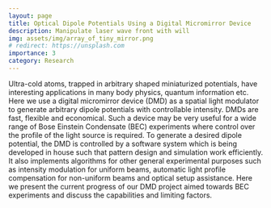 ```yaml
---
layout: page
title: Optical Dipole Potentials Using a Digital Micromirror Device
description: Manipulate laser wave front with will
img: assets/img/array_of_tiny_mirror.png
# redirect: https://unsplash.com
importance: 3
category: Research
---
```

Ultra-cold atoms, trapped in arbitrary shaped miniaturized potentials, have interesting applications in many body physics, quantum information etc. Here we use a digital micromirror device (DMD) as a spatial light modulator to generate arbitrary dipole potentials with controllable intensity. DMDs are fast, flexible and economical. Such a device may be very useful for a wide range of Bose Einstein Condensate (BEC) experiments where control over the profile of the light source is required. To generate a desired dipole potential, the DMD is controlled by a software system which is being developed in house such that pattern design and simulation work efficiently. It also implements algorithms for other general experimental purposes such as intensity modulation for uniform beams, automatic light profile compensation for non-uniform beams and optical setup assistance. Here we present the current progress of our DMD project aimed towards BEC experiments and discuss the capabilities and limiting factors.

